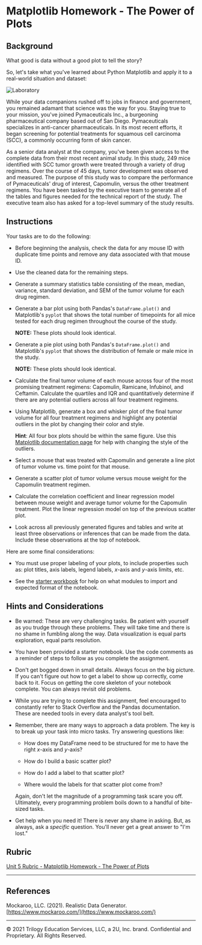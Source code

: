 # Matplotlib Homework - The Power of Plots## BackgroundWhat good is data without a good plot to tell the story?So, let's take what you've learned about Python Matplotlib and apply it to a real-world situation and dataset:![Laboratory](Images/Laboratory.jpg)While your data companions rushed off to jobs in finance and government, you remained adamant that science was the way for you. Staying true to your mission, you've joined Pymaceuticals Inc., a burgeoning pharmaceutical company based out of San Diego. Pymaceuticals specializes in anti-cancer pharmaceuticals. In its most recent efforts, it began screening for potential treatments for squamous cell carcinoma (SCC), a commonly occurring form of skin cancer.As a senior data analyst at the company, you've been given access to the complete data from their most recent animal study. In this study, 249 mice identified with SCC tumor growth were treated through a variety of drug regimens. Over the course of 45 days, tumor development was observed and measured. The purpose of this study was to compare the performance of Pymaceuticals' drug of interest, Capomulin, versus the other treatment regimens. You have been tasked by the executive team to generate all of the tables and figures needed for the technical report of the study. The executive team also has asked for a top-level summary of the study results.## InstructionsYour tasks are to do the following:* Before beginning the analysis, check the data for any mouse ID with duplicate time points and remove any data associated with that mouse ID.* Use the cleaned data for the remaining steps.* Generate a summary statistics table consisting of the mean, median, variance, standard deviation, and SEM of the tumor volume for each drug regimen.* Generate a bar plot using both Pandas's `DataFrame.plot()` and Matplotlib's `pyplot` that shows the total number of timepoints for all mice tested for each drug regimen throughout the course of the study.    **NOTE:** These plots should look identical.* Generate a pie plot using both Pandas's `DataFrame.plot()` and Matplotlib's `pyplot` that shows the distribution of female or male mice in the study.    **NOTE:** These plots should look identical.* Calculate the final tumor volume of each mouse across four of the most promising treatment regimens: Capomulin, Ramicane, Infubinol, and Ceftamin. Calculate the quartiles and IQR and quantitatively determine if there are any potential outliers across all four treatment regimens.* Using Matplotlib, generate a box and whisker plot of the final tumor volume for all four treatment regimens and highlight any potential outliers in the plot by changing their color and style.  **Hint**: All four box plots should be within the same figure. Use this [Matplotlib documentation page](https://matplotlib.org/gallery/pyplots/boxplot_demo_pyplot.html#sphx-glr-gallery-pyplots-boxplot-demo-pyplot-py) for help with changing the style of the outliers.* Select a mouse that was treated with Capomulin and generate a line plot of tumor volume vs. time point for that mouse.* Generate a scatter plot of tumor volume versus mouse weight for the Capomulin treatment regimen.* Calculate the correlation coefficient and linear regression model between mouse weight and average tumor volume for the Capomulin treatment. Plot the linear regression model on top of the previous scatter plot.* Look across all previously generated figures and tables and write at least three observations or inferences that can be made from the data. Include these observations at the top of notebook.Here are some final considerations:* You must use proper labeling of your plots, to include properties such as: plot titles, axis labels, legend labels, _x_-axis and _y_-axis limits, etc.* See the [starter workbook](Pymaceuticals/pymaceuticals_starter.ipynb) for help on what modules to import and expected format of the notebook.## Hints and Considerations* Be warned: These are very challenging tasks. Be patient with yourself as you trudge through these problems. They will take time and there is no shame in fumbling along the way. Data visualization is equal parts exploration, equal parts resolution.* You have been provided a starter notebook. Use the code comments as a reminder of steps to follow as you complete the assignment.* Don't get bogged down in small details. Always focus on the big picture. If you can't figure out how to get a label to show up correctly, come back to it. Focus on getting the core skeleton of your notebook complete. You can always revisit old problems.* While you are trying to complete this assignment, feel encouraged to constantly refer to Stack Overflow and the Pandas documentation. These are needed tools in every data analyst's tool belt.* Remember, there are many ways to approach a data problem. The key is to break up your task into micro tasks. Try answering questions like:  * How does my DataFrame need to be structured for me to have the right _x_-axis and _y_-axis?  * How do I build a basic scatter plot?  * How do I add a label to that scatter plot?  * Where would the labels for that scatter plot come from?  Again, don't let the magnitude of a programming task scare you off. Ultimately, every programming problem boils down to a handful of bite-sized tasks.* Get help when you need it! There is never any shame in asking. But, as always, ask a _specific_ question. You'll never get a great answer to "I'm lost."## Rubric[Unit 5 Rubric - Matplotlib Homework - The Power of Plots](https://docs.google.com/document/d/1ZZ0lFGHqKwVdqjTCfynY2FSiswuOMBVi9An7oWeg344/edit?usp=sharing)- - -## ReferencesMockaroo, LLC. (2021). Realistic Data Generator. [https://www.mockaroo.com/](https://www.mockaroo.com/)- - -© 2021 Trilogy Education Services, LLC, a 2U, Inc. brand. Confidential and Proprietary. All Rights Reserved.